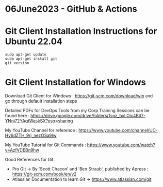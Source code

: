 # 06June2023 - GitHub & Actions

# Git Client Installation Instructions for Ubuntu 22.04

```
sudo apt-get update
sudo apt-get install git
git version
```

# Git Client Installation for Windows

Download Git Client for Windows : https://git-scm.com/download/win and go through default installation steps <br>


Detailed PDFs for DevOps Tools from my Corp Training Sessions can be found here : 
https://drive.google.com/drive/folders/1spz_bxLOic4Bit7-YNni72YAqtWaskSX?usp=sharing <br>

My YouTube Channel for reference : https://www.youtube.com/channel/UC-Hv6dZTH_9rj_nezOSa9Iw <br>

My YouTube Tutorial for Git Commands : https://www.youtube.com/watch?v=AzfVDEBn9hw <br>

Good References for Git:

- Pro Git -> By 'Scott Chacon' and 'Ben Straub', published by Apress : https://git-scm.com/book/en/v2 <br>
- Atlassian Documentation to learn Git -> https://www.atlassian.com/git <br> 
